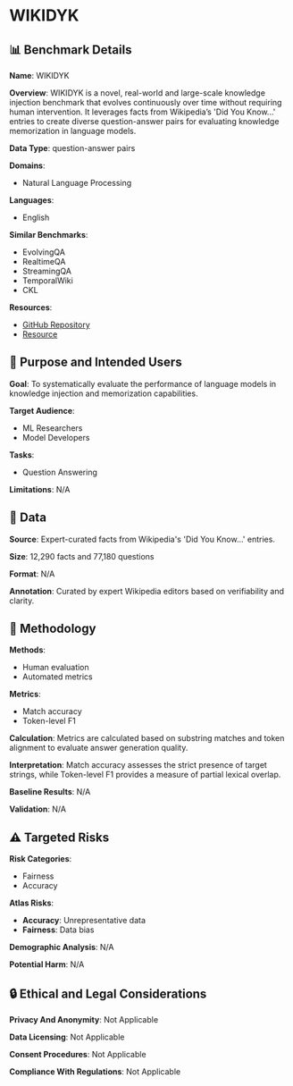 # WIKIDYK

## 📊 Benchmark Details

**Name**: WIKIDYK

**Overview**: WIKIDYK is a novel, real-world and large-scale knowledge injection benchmark that evolves continuously over time without requiring human intervention. It leverages facts from Wikipedia’s 'Did You Know...' entries to create diverse question-answer pairs for evaluating knowledge memorization in language models.

**Data Type**: question-answer pairs

**Domains**:
- Natural Language Processing

**Languages**:
- English

**Similar Benchmarks**:
- EvolvingQA
- RealtimeQA
- StreamingQA
- TemporalWiki
- CKL

**Resources**:
- [GitHub Repository](https://github.com/zhang-yu-wei/WikiDYK)
- [Resource](https://huggingface.co/datasets/YWZBrandon/wikidyk)

## 🎯 Purpose and Intended Users

**Goal**: To systematically evaluate the performance of language models in knowledge injection and memorization capabilities.

**Target Audience**:
- ML Researchers
- Model Developers

**Tasks**:
- Question Answering

**Limitations**: N/A

## 💾 Data

**Source**: Expert-curated facts from Wikipedia's 'Did You Know...' entries.

**Size**: 12,290 facts and 77,180 questions

**Format**: N/A

**Annotation**: Curated by expert Wikipedia editors based on verifiability and clarity.

## 🔬 Methodology

**Methods**:
- Human evaluation
- Automated metrics

**Metrics**:
- Match accuracy
- Token-level F1

**Calculation**: Metrics are calculated based on substring matches and token alignment to evaluate answer generation quality.

**Interpretation**: Match accuracy assesses the strict presence of target strings, while Token-level F1 provides a measure of partial lexical overlap.

**Baseline Results**: N/A

**Validation**: N/A

## ⚠️ Targeted Risks

**Risk Categories**:
- Fairness
- Accuracy

**Atlas Risks**:
- **Accuracy**: Unrepresentative data
- **Fairness**: Data bias

**Demographic Analysis**: N/A

**Potential Harm**: N/A

## 🔒 Ethical and Legal Considerations

**Privacy And Anonymity**: Not Applicable

**Data Licensing**: Not Applicable

**Consent Procedures**: Not Applicable

**Compliance With Regulations**: Not Applicable
